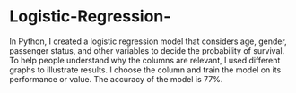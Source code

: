 # Logistic-Regression-
In Python, I created a logistic regression model that considers age, gender, passenger status, and other variables to decide the probability of survival. To help people understand why the columns are relevant, I used different graphs to illustrate results. I choose the column and train the model on its performance or value. The accuracy of the model is 77%.
